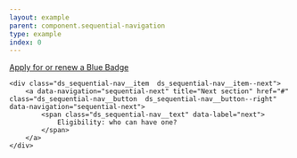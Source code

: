 ```yaml
---
layout: example
parent: component.sequential-navigation
type: example
index: 0
---
```


<nav class="ds_sequential-nav" aria-label="Article navigation">
    <div class="ds_sequential-nav__item  ds_sequential-nav__item--prev">
        <a data-navigation="sequential-previous" title="Previous section" href="#" class="ds_sequential-nav__button  ds_sequential-nav__button--left" data-navigation="sequential-previous">
            <span class="ds_sequential-nav__text" data-label="previous">
                Apply for or renew a Blue Badge
            </span>
        </a>
    </div>

    <div class="ds_sequential-nav__item  ds_sequential-nav__item--next">
        <a data-navigation="sequential-next" title="Next section" href="#" class="ds_sequential-nav__button  ds_sequential-nav__button--right" data-navigation="sequential-next">
            <span class="ds_sequential-nav__text" data-label="next">
                Eligibility: who can have one?
            </span>
        </a>
    </div>
</nav>
